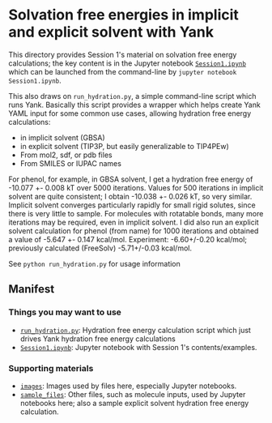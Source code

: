 # Solvation free energies in implicit and explicit solvent with Yank

This directory provides Session 1's material on solvation free energy calculations; the key content is in the Jupyter notebook [`Session1.ipynb`](Session1.ipynb) which can be launched from the command-line by `jupyter notebook Session1.ipynb`.

This also draws on `run_hydration.py`, a simple command-line script which runs Yank.
Basically this script provides a wrapper which helps create Yank YAML input for some common use cases, allowing hydration free energy calculations:
- in implicit solvent (GBSA)
- in explicit solvent (TIP3P, but easily generalizable to TIP4PEw)
- From mol2, sdf, or pdb files
- From SMILES or IUPAC names

For phenol, for example, in GBSA solvent, I get a hydration free energy of -10.077 +- 0.008 kT over 5000 iterations.
Values for 500 iterations in implicit solvent are quite consistent; I obtain -10.038 +- 0.026 kT, so very similar.
Implicit solvent converges particularly rapidly for small rigid solutes, since there is very little to sample.
For molecules with rotatable bonds, many more iterations may be required, even in implicit solvent.
I did also run an explicit solvent calculation for phenol (from name) for 1000 iterations and obtained a value of -5.647 +- 0.147 kcal/mol. Experiment: -6.60+/-0.20 kcal/mol; previously calculated (FreeSolv) -5.71+/-0.03 kcal/mol.

See `python run_hydration.py` for usage information

## Manifest

### Things you may want to use
- [`run_hydration.py`](run_hydration.py): Hydration free energy calculation script which just drives Yank hydration free energy calculations
- [`Session1.ipynb`](Session1.ipynb): Jupyter notebook with Session 1's contents/examples.

### Supporting materials
- [`images`](images): Images used by files here, especially Jupyter notebooks.
- [`sample_files`](sample_files): Other files, such as molecule inputs, used by Jupyter notebooks here; also a sample explicit solvent hydration free energy calculation.
